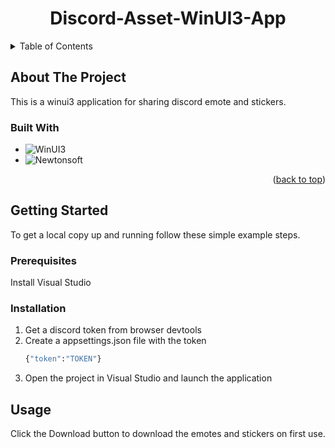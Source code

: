 <a name="readme-top"></a>

<h1 align="center">Discord-Asset-WinUI3-App</h1>

<!-- TABLE OF CONTENTS -->
<details>
  <summary>Table of Contents</summary>
  <ol>
    <li>
      <a href="#about-the-project">About The Project</a>
      <ul>
        <li><a href="#built-with">Built With</a></li>
      </ul>
    </li>
    <li>
      <a href="#getting-started">Getting Started</a>
      <ul>
        <li><a href="#prerequisites">Prerequisites</a></li>
        <li><a href="#installation">Installation</a></li>
      </ul>
    </li>
    <li><a href="#usage">Usage</a></li>
  </ol>
</details>



<!-- ABOUT THE PROJECT -->
## About The Project

This is a winui3 application for sharing discord emote and stickers. 

### Built With

* ![WinUI3][WindowUI3]
* ![Newtonsoft][newtonsoft-url]

<p align="right">(<a href="#readme-top">back to top</a>)</p>


<!-- GETTING STARTED -->
## Getting Started

To get a local copy up and running follow these simple example steps.

### Prerequisites

Install Visual Studio

### Installation

1. Get a discord token from browser devtools
2. Create a appsettings.json file with the token
   ```sh
   {"token":"TOKEN"}
   ```
3. Open the project in Visual Studio and launch the application

<!-- USAGE EXAMPLES -->
## Usage

Click the Download button to download the emotes and stickers on first use.

<!-- MARKDOWN LINKS & IMAGES -->
<!-- https://www.markdownguide.org/basic-syntax/#reference-style-links -->
[WindowUI3]: https://img.shields.io/badge/winui3-black?style=for-the-badge&logo=dotnet
[newtonsoft-url]: https://img.shields.io/badge/Newtonsoft.Json-black?style=for-the-badge&logo=dotnet
